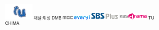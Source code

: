 <img src="./스크린샷 2024-08-02 142240.png" width=90px>
채널:위성 DMB
<img src="./images (1).jpg" width=90px>
<img src="./스크린샷 2024-08-02 143136.png" width=90px>
<img src="./스크린샷 2024-08-02 143521.png" width=90px>
TU CHIMA
